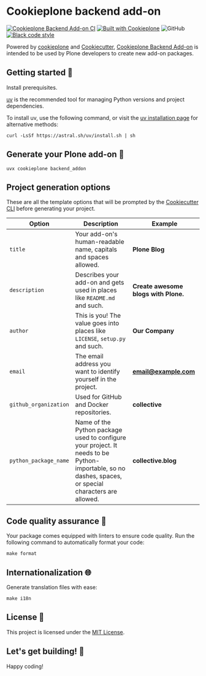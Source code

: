 # Cookieplone backend add-on

[![Cookieplone Backend Add-on CI](https://github.com/plone/cookieplone-templates/actions/workflows/backend_addon.yml/badge.svg)](https://github.com/plone/cookieplone-templates/actions/workflows/backend_addon.yml)
[![Built with Cookieplone](https://img.shields.io/badge/built%20with-Cookiecutter-ff69b4.svg?logo=cookiecutter)](https://github.com/plone/cookieplone-templates/)
![GitHub](https://img.shields.io/github/license/plone/cookieplone-templates)
[![Black code style](https://img.shields.io/badge/code%20style-black-000000.svg)](https://github.com/ambv/black)

Powered by [cookieplone](https://github.com/plone/cookieplone) and [Cookiecutter](https://github.com/cookiecutter/cookiecutter), [Cookieplone Backend Add-on](https://github.com/plone/cookieplone-templates/backend_addon) is intended to be used by Plone developers to create new add-on packages.

## Getting started 🏁

Install prerequisites.

[uv](https://docs.astral.sh/uv/) is the recommended tool for managing Python versions and project dependencies.

To install uv, use the following command, or visit the [uv installation page](https://docs.astral.sh/uv/getting-started/installation/) for alternative methods:

```shell
curl -LsSf https://astral.sh/uv/install.sh | sh
```

## Generate your Plone add-on 🎉

```shell
uvx cookieplone backend_addon
```

## Project generation options

These are all the template options that will be prompted by the [Cookiecutter CLI](https://github.com/cookiecutter/cookiecutter) before generating your project.

| Option                | Description                                                                                                                                          | Example                       |
| --------------------- | ---------------------------------------------------------------------------------------------------------------------------------------------------- | ----------------------------- |
| `title`  | Your add-on's human-readable name, capitals and spaces allowed.                                                                                     | **Plone Blog**                |
| `description`         | Describes your add-on and gets used in places like ``README.md`` and such.                                                                          | **Create awesome blogs with Plone.** |
| `author`              | This is you! The value goes into places like ``LICENSE``, ``setup.py`` and such.                                                                     | **Our Company**               |
| `email`               | The email address you want to identify yourself in the project.                                                                                      | **email@example.com**         |
| `github_organization` | Used for GitHub and Docker repositories.                                                                                                             | **collective**                |
| `python_package_name` | Name of the Python package used to configure your project. It needs to be Python-importable, so no dashes, spaces, or special characters are allowed. | **collective.blog**    |

## Code quality assurance 🧐

Your package comes equipped with linters to ensure code quality.
Run the following command to automatically format your code:

```shell
make format
```

## Internationalization 🌐

Generate translation files with ease:

```shell
make i18n
```

## License 📜

This project is licensed under the [MIT License](/LICENSE).

## Let's get building! 🚀

Happy coding!
